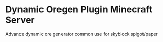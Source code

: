 # Dynamic Oregen Plugin Minecraft Server
Advance dynamic ore generator common use for skyblock spigot/paper
